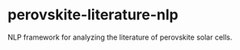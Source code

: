 # perovskite-literature-nlp
NLP framework for analyzing the literature of perovskite solar cells.


